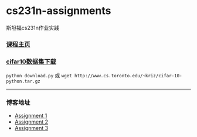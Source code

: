 # cs231n-assignments
斯坦福cs231n作业实践

### [课程主页](http://cs231n.github.io/)

### [cifar10数据集下载](http://www.cs.toronto.edu/~kriz/cifar-10-python.tar.gz)

`python download.py` 或 `wget http://www.cs.toronto.edu/~kriz/cifar-10-python.tar.gz`

---

### 博客地址

* [Assignment 1](https://iworldtong.github.io/2017/11/17/cs231n%E4%BD%9C%E4%B8%9A1%E5%8E%9F%E7%90%86%E5%8F%8A%E4%BB%A3%E7%A0%81/)
* [Assignment 2](http://www.iworldtong.com/2017/11/21/cs231n%E4%BD%9C%E4%B8%9A2%E5%8E%9F%E7%90%86%E5%8F%8A%E4%BB%A3%E7%A0%81/)
* [Assignment 3]()


